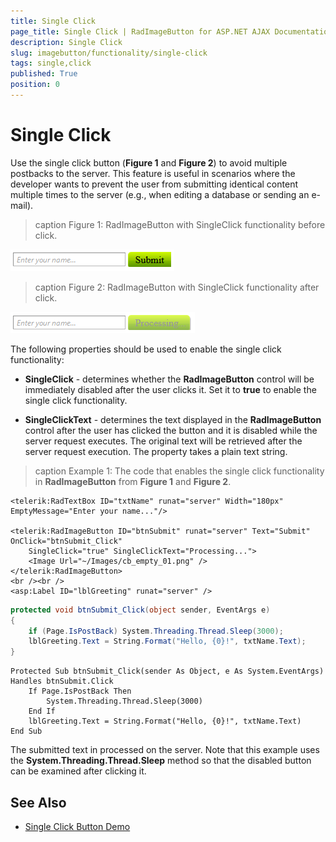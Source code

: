 ```yaml
---
title: Single Click
page_title: Single Click | RadImageButton for ASP.NET AJAX Documentation
description: Single Click
slug: imagebutton/functionality/single-click
tags: single,click
published: True
position: 0
---
```


# Single Click

Use the single click button (**Figure 1** and **Figure 2**) to avoid multiple postbacks to the server. This feature is useful in scenarios where the developer wants to prevent the user from submitting identical content multiple times to the server (e.g., when editing a database or sending an e-mail).

>caption Figure 1: RadImageButton with SingleClick functionality before click.

![button-single-click](images/button-single-click-1.png) 

>caption Figure 2: RadImageButton with SingleClick functionality after click.

![button-single-click](images/button-single-click-2.png) 

The following properties should be used to enable the single click functionality:

* **SingleClick** - determines whether the **RadImageButton** control will be immediately disabled after the user clicks it. Set it to **true** to enable the single click functionality.

* **SingleClickText** - determines the text displayed in the **RadImageButton** control after the user has clicked the button and it is disabled while the server request executes. The original text will be retrieved after the server request execution. The property takes a plain text string.

>caption Example 1: The code that enables the single click functionality in **RadImageButton** from **Figure 1** and **Figure 2**.

````ASP.NET
<telerik:RadTextBox ID="txtName" runat="server" Width="180px" EmptyMessage="Enter your name..."/>

<telerik:RadImageButton ID="btnSubmit" runat="server" Text="Submit" OnClick="btnSubmit_Click"
	SingleClick="true" SingleClickText="Processing...">
	<Image Url="~/Images/cb_empty_01.png" />
</telerik:RadImageButton>
<br /><br />
<asp:Label ID="lblGreeting" runat="server" />
````

````C#
protected void btnSubmit_Click(object sender, EventArgs e)
{
    if (Page.IsPostBack) System.Threading.Thread.Sleep(3000);
    lblGreeting.Text = String.Format("Hello, {0}!", txtName.Text);
}
````
````VB
Protected Sub btnSubmit_Click(sender As Object, e As System.EventArgs) Handles btnSubmit.Click
	If Page.IsPostBack Then
		System.Threading.Thread.Sleep(3000)
	End If
	lblGreeting.Text = String.Format("Hello, {0}!", txtName.Text)
End Sub
````

The submitted text in processed on the server. Note that this example uses the **System.Threading.Thread.Sleep** method so that the disabled button can be examined after clicking it.

## See Also

 * [Single Click Button Demo](http://demos.telerik.com/aspnet-ajax/imagebutton/examples/singleclick/defaultcs.aspx)
